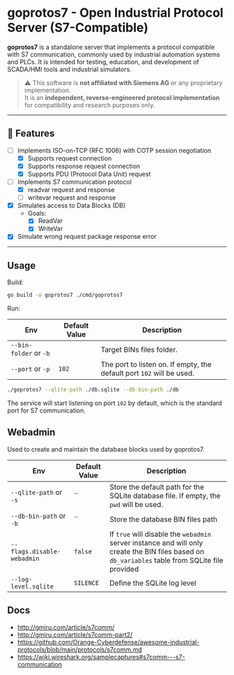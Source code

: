 # goprotos7 - Open Industrial Protocol Server (S7-Compatible)

**goprotos7** is a standalone server that implements a protocol compatible with S7 communication, commonly used by industrial automation systems and PLCs. It is intended for testing, education, and development of SCADA/HMI tools and industrial simulators.

> ⚠️ This software is **not affiliated with Siemens AG** or any proprietary implementation.  
> It is an **independent, reverse-engineered protocol implementation** for compatibility and research purposes only.

---

## 🚀 Features

- [ ] Implements ISO-on-TCP (RFC 1006) with COTP session negotiation
  - [x] Supports request connection
  - [x] Supports response request connection
  - [x] Supports PDU (Protocol Data Unit) request
- [ ] Implements S7 communication protocol
  - [x] readvar request and response
  - [ ] writevar request and response
- [x] Simulates access to Data Blocks (DB)
  - Goals:
    - [X] ReadVar
    - [x] WriteVar
- [x] Simulate wrong request package response error

---

## Usage

Build:

```bash
go build -o goprotos7 ./cmd/goprotos7
```

Run:

| Env                    | Default Value | Description                                                           |
|------------------------|---------------|-----------------------------------------------------------------------|
| `--bin-folder` or `-b` |               | Target BINs files folder.                                             |
| `--port` or `-p`       | `102`         | The port to listen on. If empty, the default port `102` will be used. |

```bash
./goprotos7 --qlite-path ./db.sqlite --db-bin-path ./db
```

The service will start listening on port `102` by default, which is the standard port for S7 communication.

## Webadmin

Used to create and maintain the database blocks used by goprotos7.

| Env                        | Default Value | Description                                                                                                                                      |
|----------------------------|---------------|--------------------------------------------------------------------------------------------------------------------------------------------------|
| `--qlite-path` or `-s`     | ``            | Store the default path for the SQLite database file. If empty, the `pwd` will be used.                                                           |
| `--db-bin-path` or `-b`    | ``            | Store the database BIN files path                                                                                                                |
| `--flags.disable-webadmin` | `false`       | If `true` will disable the `webadmin` server instance and will only create the BIN files based on `db_variables` table from SQLite file provided |
| `--log-level.sqlite`       | `SILENCE`     | Define the SQLite log level                                                                                                                      |



## Docs

- http://gmiru.com/article/s7comm/
- http://gmiru.com/article/s7comm-part2/
- https://github.com/Orange-Cyberdefense/awesome-industrial-protocols/blob/main/protocols/s7comm.md
- https://wiki.wireshark.org/samplecaptures#s7comm---s7-communication
